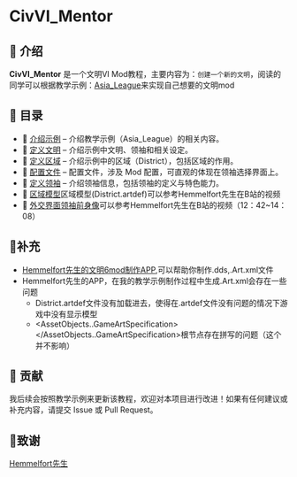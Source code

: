 ﻿# CivVI_Mentor

## 📖 介绍

**CivVI_Mentor** 是一个文明VI Mod教程，主要内容为：`创建一个新的文明`，阅读的同学可以根据教学示例：[Asia_League](https://github.com/LaoeGaoci/Asia_League)来实现自己想要的文明mod

## 📂 目录

- 📌 [介绍示例](Asia_Info.md) – 介绍教学示例（Asia_League）的相关内容。
- 📌 [定义文明](Define_Asia.md) – 介绍示例中文明、领袖和相关设定。
- 📌 [定义区域](District.md) – 介绍示例中的区域（District），包括区域的作用。
- 📌 [配置文件](config.md) – 配置文件，涉及 Mod 配置，可直观的体现在领袖选择界面上。
- 📌 [定义领袖](leader.md) – 介绍领袖信息，包括领袖的定义与特色能力。
- 📌 [区域模型](https://www.bilibili.com/video/BV1r64y1F7Eb/?spm_id_from=333.1387.homepage.video_card.click&vd_source=4a356496f4fa4b33e77c3385106db1ba)区域模型(District.artdef)可以参考Hemmelfort先生在B站的视频
- 📌 [外交界面领袖前身像](https://www.bilibili.com/video/BV1St411S7gf/?spm_id_from=333.337.search-card.all.click&vd_source=4a356496f4fa4b33e77c3385106db1ba)可以参考Hemmelfort先生在B站的视频（12：42~14：08）
## 🤔补充
- [Hemmelfort先生的文明6mod制作APP](https://hemmelfort.github.io/civ6/civ6ma/),可以帮助你制作.dds,.Art.xml文件
- Hemmelfort先生的APP，在我的教学示例制作过程中生成.Art.xml会存在一些问题
  - District.artdef文件没有加载进去，使得在.artdef文件没有问题的情况下游戏中没有显示模型
  - <AssetObjects..GameArtSpecification></AssetObjects..GameArtSpecification>根节点存在拼写的问题（这个并不影响）
## 📜 贡献

我后续会按照教学示例来更新该教程，欢迎对本项目进行改进！如果有任何建议或补充内容，请提交 Issue 或 Pull Request。

## 🌹致谢
[Hemmelfort先生](https://space.bilibili.com/28399130?spm_id_from=333.337.search-card.all.click)

